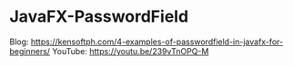 # JavaFX-PasswordField

Blog: https://kensoftph.com/4-examples-of-passwordfield-in-javafx-for-beginners/
YouTube: https://youtu.be/239vTnOPQ-M

